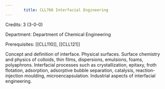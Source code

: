 ```yaml
---
        title: CLL766 Interfacial Engineering
---
```

Credits: 3 (3-0-0)

Department: Department of Chemical Engineering

Prerequisites: [[CLL110]], [[CLL121]]

Concept and definition of interface. Physical surfaces. Surface chemistry and physics of colloids, thin films, dispersions, emulsions, foams, polyaphrons. Interfacial processes such as crystallization, epitaxy, froth flotation, adsorption, adsorptive bubble separation, catalysis, reaction-injection moulding, microencapsulation. Industrial aspects of interfacial engineering.